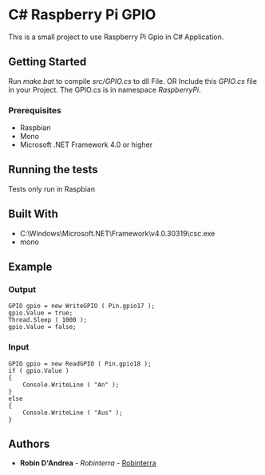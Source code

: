 # C# Raspberry Pi GPIO

This is a small project to use Raspberry Pi Gpio in C# Application.

## Getting Started

Run *make.bat* to compile *src/GPIO.cs* to dll File.
OR Include this *GPIO.cs* file in your Project.
The GPIO.cs is in namespace *RaspberryPi*.

### Prerequisites

* Raspbian
* Mono
* Microsoft .NET Framework 4.0 or higher

## Running the tests

Tests only run in Raspbian

## Built With

* C:\Windows\Microsoft.NET\Framework\v4.0.30319\csc.exe
* mono

## Example

### Output
```
GPIO gpio = new WriteGPIO ( Pin.gpio17 );
gpio.Value = true;
Thread.Sleep ( 1000 );
gpio.Value = false;
```

### Input
```
GPIO gpio = new ReadGPIO ( Pin.gpio18 );
if ( gpio.Value )
{
    Console.WriteLine ( "An" );
}
else
{
    Console.WriteLine ( "Aus" );
}
```

## Authors

* **Robin D'Andrea** - *Robinterra* - [Robinterra](https://github.com/Robinterra)